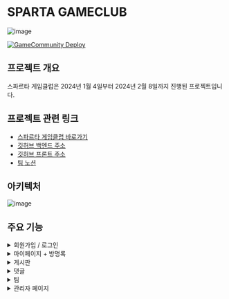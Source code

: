 # SPARTA GAMECLUB
![image](https://github.com/game-community-project/game-community/assets/140589023/e733dd52-7c66-4bf9-8b62-47de32ff7575)

[![GameCommunity Deploy](https://github.com/game-community-project/game-community/actions/workflows/cd.yml/badge.svg)](https://github.com/game-community-project/game-community/actions/workflows/cd.yml)

## 프로젝트 개요
스파르타 게임클럽은 2024년 1월 4일부터 2024년 2월 8일까지 진행된 프로젝트입니다.

## 프로젝트 관련 링크
- [스파르타 게임클럽 바로가기](https://game-community-project.github.io/front-end/)
- [깃허브 백엔드 주소](https://github.com/game-community-project)
- [깃허브 프론트 주소](https://github.com/game-community-project)
- [팀 노션](https://www.notion.so/Sparta-GameClub-8499b67a86f140978ced7bad12ea08f5)

## 아키텍처
![image](https://github.com/game-community-project/game-community/assets/140589023/0f1be9a2-c34e-4a6e-b86b-72c2be567c19)

## 주요 기능
<details>
<summary>회원가입 / 로그인</summary>

- 회원가입
    - 이메일, 닉네임, 비밀번호를 입력해서 회원가입
    - 회원가입 시 이메일 인증 필요
- 로그인
    - 소셜로그인 : 카카오 로그인
</details>

<details>
<summary>마이페이지 + 방명록</summary>

- 유저 프로필
    - 소개 등록
    - 닉네임, 비밀번호, 프로필 수정
- 유저 방명록
    - 유저의 소개 등을 조회
    - 유저에 대한 평가를 남김
</details>

<details>
<summary>게시판</summary>

- 게시판 CRUD 페이징(무한스크롤)
- 좋아요 또는 싫어요 기능
- 댓글 채택 시 게시글이 마감되는 기능
</details>

<details>
<summary>댓글</summary>

- 게시글에 댓글 CURD
</details>

<details>
<summary>팀</summary>

- 유저는 팀을 생성할 수 있다.
- 팀 관리자는 유저를 그룹에 초대, 추방
- 팀 리스트 조회 기능
- 본인이 속한 팀들 조회 기능
- 팀 정보 수정 기능
</details>

<details>
<summary>관리자 페이지</summary>

- 유저 조회
- 유저 전체 조회
</details>
